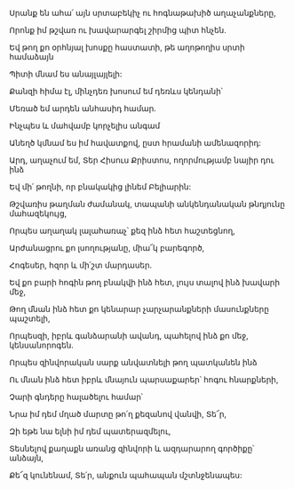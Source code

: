 Սրանք են ահա՛ այն սրտաբեկիչ ու հոգնաթախիծ աղաչանքները,


Որոնք իմ թշվառ ու խավարարգել շիրմից պիտ հնչեն.


Եվ թող քո օրհնյալ խոսքը հաստատի, թե աղոթողիս սրտի համաձայն


Պիտի մնամ ես անայլայլելի:


Քանզի հիմա էլ, մինչդեռ խոսում եմ դեռևս կենդանի՝


Մեռած եմ արդեն անհասիդ համար.


Ինչպես և մահվամբ կորչելիս անգամ


Անեղծ կմնամ ես իմ հավատքով, ըստ հրամանի ամենազորիդ:


Արդ, աղաչում եմ, Տեր Հիսուս Քրիստոս, ողորմությամբ նայիր դու ինձ


Եվ մի՛ թողնի, որ բնակակից լինեմ Բելիարին:


Թշվառիս թաղման ժամանակ, տապանի անկենդանական թնդյունը մահազեկույց,


Որպես աղաղակ լալահառաչ՝ քեզ ինձ հետ հաշտեցնող,


Արժանացրու քո լսողությանը, միա՜կ բարեգործ,


Հոգեսեր, հզոր և մի՛շտ մարդասեր.


Եվ քո բարի հոգին թող բնակվի ինձ հետ, լույս տալով ինձ խավարի մեջ,


Թող մնան ինձ հետ քո կենարար չարչարանքների մասունքները պաշտելի,


Որպեսզի, իբրև գանձարանի ավանդ, պահելով ինձ քո մեջ, կենսանորոգեն.


Որպես զինվորական սարք անվատնելի թող պատկանեն ինձ


Ու մնան ինձ հետ իբրև մնայուն պարսաքարեր՝ հոգու հնարքների,


Չարի գնդերը հալածելու համար՝


Նրա իմ դեմ մղած մարտը թո՛ղ քեզանով վանվի, Տե՜ր,


Զի եթե նա ելնի իմ դեմ պատերազմելու,


Տեսնելով քաղաքն առանց զինվորի և ազդարարող գործիքը՝ անձայն,


Քե՜զ կունենամ, Տե՛ր, անքուն պահապան մշտնջենապես: